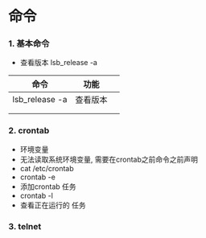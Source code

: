 # 命令

### 1. 基本命令

- 查看版本 lsb_release -a

| 命令           | 功能     |      |
| -------------- | -------- | ---- |
| lsb_release -a | 查看版本 |      |
|                |          |      |
|                |          |      |

### 2. crontab

- 环境变量
- 无法读取系统环境变量, 需要在crontab之前命令之前声明
- cat /etc/crontab
- crontab -e
- 添加crontab 任务
- crontab -l
- 查看正在运行的 任务

### 3. telnet